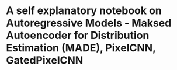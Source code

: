# A self explanatory notebook on Autoregressive Models - Maksed Autoencoder for Distribution Estimation (MADE), PixelCNN, GatedPixelCNN
